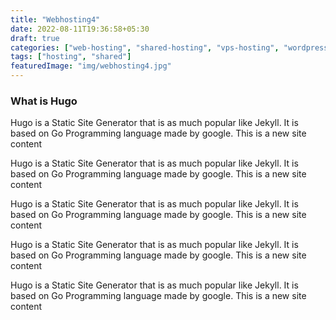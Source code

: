```yaml
---
title: "Webhosting4"
date: 2022-08-11T19:36:58+05:30
draft: true
categories: ["web-hosting", "shared-hosting", "vps-hosting", "wordpress-hosting", "cloud-hosting"]
tags: ["hosting", "shared"]
featuredImage: "img/webhosting4.jpg"
---
```


### What is Hugo

Hugo is a Static Site Generator that is as much popular like Jekyll. It is based on Go Programming language made by google.
This is a new site content  

Hugo is a Static Site Generator that is as much popular like Jekyll. It is based on Go Programming language made by google.
This is a new site content

Hugo is a Static Site Generator that is as much popular like Jekyll. It is based on Go Programming language made by google.
This is a new site content


Hugo is a Static Site Generator that is as much popular like Jekyll. It is based on Go Programming language made by google.
This is a new site content

Hugo is a Static Site Generator that is as much popular like Jekyll. It is based on Go Programming language made by google.
This is a new site content